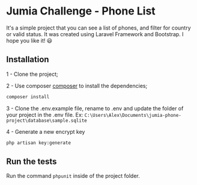 # Jumia Challenge - Phone List

It's a simple project that you can see a list of phones, and filter for country or valid status. It was created using Laravel Framework and Bootstrap. I hope you like it! 😃

## Installation
1 - Clone the project;

2 - Use composer [composer](https://getcomposer.org/) to install the dependencies;
```bash
composer install
```

3 - Clone the .env.example file, rename to .env and update the folder of your project in the .env file. Ex: ```C:\Users\Alex\Documents\jumia-phone-project\database\sample.sqlite```

4 - Generate a new encrypt key
```bash
php artisan key:generate
```

## Run the tests

Run the command ```phpunit``` inside of the project folder.